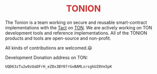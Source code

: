 <h1 align="center" style="color: #cc3333;">
TONION 
</h1>


The Tonion is a team working on secure and reusable smart-contract implementations with the [Tact](https://tact-lang.org) on [TON](https://ton.org).
We are actively working on TON development tools and reference implementations. All of the TONION products and tools are open-source and non-profit.

All kinds of contributions are welcomed.😃

Development Donation address on TON:
```
UQD63zTu2w9zUaDFrH_eZ8x3BY07rGxBAMLsrsgkUZ0Ve5pK
```
